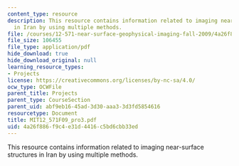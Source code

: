 ```yaml
---
content_type: resource
description: This resource contains information related to imaging near-surface structures
  in Iran by using multiple methods.
file: /courses/12-571-near-surface-geophysical-imaging-fall-2009/4a26f886f9c4e31d4416c5bd6cbb33ed_MIT12_571F09_pro3.pdf
file_size: 106455
file_type: application/pdf
hide_download: true
hide_download_original: null
learning_resource_types:
- Projects
license: https://creativecommons.org/licenses/by-nc-sa/4.0/
ocw_type: OCWFile
parent_title: Projects
parent_type: CourseSection
parent_uid: abf9eb16-45ad-3d30-aaa3-3d3fd5854616
resourcetype: Document
title: MIT12_571F09_pro3.pdf
uid: 4a26f886-f9c4-e31d-4416-c5bd6cbb33ed
---
```

This resource contains information related to imaging near-surface structures in Iran by using multiple methods.